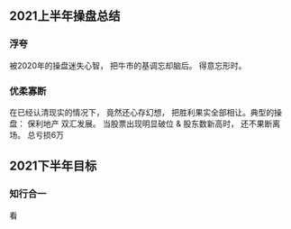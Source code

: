 ## 2021上半年操盘总结
### 浮夸
  被2020年的操盘迷失心智， 把牛市的基调忘却脑后。 得意忘形时。
  
### 优柔寡断
  在已经认清现实的情况下， 竟然还心存幻想， 把胜利果实全部相让。典型的操盘： 保利地产  双汇发展。  当股票出现明显破位 & 股东数新高时， 还不果断离场。 总亏损6万  
  
## 2021下半年目标

### 知行合一
看